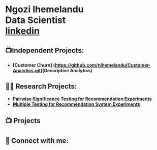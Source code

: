 <h1>Ngozi Ihemelandu <br/>Data Scientist <br/> <a href="https://www.linkedin.com/in/nihemelandu/">linkedin</a>
</h1>
<h2>📺Independent Projects:</h2>

  - <b>[Customer Churn] (https://github.com/nihemelandu/Customer-Analytics.git)(Descriptive Analytics) </b>
  <!--- [Praciting DS & Algos in Python](https://github.com/joshmadakor1/Algorithms-Practice)-->
<h2>👨‍💻 Research Projects:</h2>

- <b>[Pairwise Significance Testing for Recommendation Experiments](https://github.com/Ngozi-Ihemelandu/Prj2-Pairwise-Testing)</b>
- <b>[Multiple Testing for Recommendation System Experiments](https://github.com/Ngozi-Ihemelandu/Prj3-Multiple-Testing)</b>


<h2>📺 Projects</h2>



<h2> 🤳 Connect with me:</h2>



<!--
**nihemelandu/nihemelandu** is a ✨ _special_ ✨ repository because its `README.md` (this file) appears on your GitHub profile.

Here are some ideas to get you started:

- 🔭 I’m currently working on ...
- 🌱 I’m currently learning ...
- 👯 I’m looking to collaborate on ...
- 🤔 I’m looking for help with ...
- 💬 Ask me about ...
- 📫 How to reach me: ...
- 😄 Pronouns: ...
- ⚡ Fun fact: ...
-->
